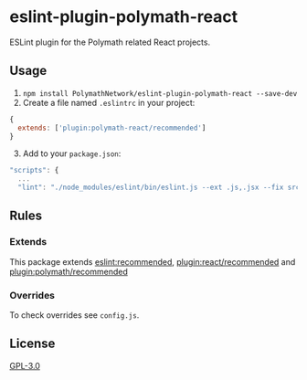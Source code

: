 # eslint-plugin-polymath-react

ESLint plugin for the Polymath related React projects.

## Usage

1. `npm install PolymathNetwork/eslint-plugin-polymath-react --save-dev`
2. Create a file named `.eslintrc` in your project:

```js
{
  extends: ['plugin:polymath-react/recommended']
}
```

3. Add to your `package.json`:

```js
"scripts": {
  ...
  "lint": "./node_modules/eslint/bin/eslint.js --ext .js,.jsx --fix src",
```

## Rules

### Extends

This package extends [eslint:recommended](http://eslint.org/docs/rules/), [plugin:react/recommended](https://github.com/yannickcr/eslint-plugin-react) and [plugin:polymath/recommended](https://github.com/ChronoBank/eslint-plugin-chronobank)

### Overrides

To check overrides see `config.js`.

## License

[GPL-3.0](https://opensource.org/licenses/GPL-3.0)
